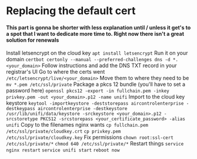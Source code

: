 # Replacing the default cert

#### This part is gonna be shorter with less explanation until / unless it get's to a spot that I want to dedicate more time to. Right now there isn't a great solution for renewals

Install letsencrypt on the cloud key
`apt install letsencrypt`
Run it on your domain
`certbot certonly --manual --preferred-challenges dns -d *.<your_domain>`
Follow instructions and add the DNS TXT record in your registrar's UI
Go to where the certs went
`/etc/letsencrypt/live/<your_domain>`
Move them to where they need to be
`mv *.pem /etc/ssl/private`
Package a pkcs 12 bundle (you'll have to set a password here)
`openssl pkcs12 -export -in fullchain.pem -inkey privkey.pem -out <your_domain>.p12 -name unifi`
Import to the cloud key keystore
`keytool -importkeystore -deststorepass aircontrolenterprise -destkeypass aircontrolenterprise -destkeystore /usr/lib/unifi/data/keystore -srckeystore <your_domain>.p12 -srcstoretype PKCS12 -srcstorepass <your_certificate_password> -alias unifi`
Copy to the filenames nginx wants
`cp fullchain.pem /etc/ssl/private/cloudkey.crt`
`cp privkey.pem /etc/ssl/private/cloudkey.key`
Fix permissions
`chown root:ssl-cert /etc/ssl/private/*`
`chmod 640 /etc/ssl/private/*`
Restart things
`service nginx restart`
`service unifi start`
`reboot now`
